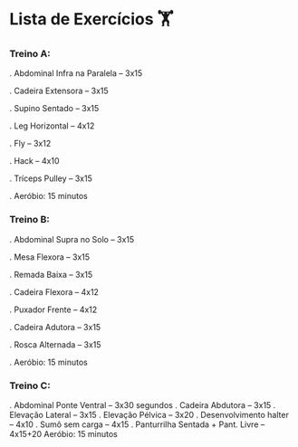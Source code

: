 # Lista de Exercícios :weight_lifting:

### Treino A:

. Abdominal Infra na Paralela – 3x15

. Cadeira Extensora – 3x15

. Supino Sentado – 3x15

. Leg Horizontal – 4x12

. Fly – 3x12

. Hack – 4x10

. Tríceps Pulley – 3x15

. Aeróbio: 15 minutos

### Treino B:

. Abdominal Supra no Solo – 3x15

. Mesa Flexora – 3x15

. Remada Baixa – 3x15

. Cadeira Flexora – 4x12

. Puxador Frente – 4x12

. Cadeira Adutora – 3x15

. Rosca Alternada – 3x15

. Aeróbio: 15 minutos

### Treino C:

. Abdominal Ponte Ventral – 3x30 segundos
. Cadeira Abdutora – 3x15
. Elevação Lateral – 3x15
.  Elevação Pélvica – 3x20
. Desenvolvimento halter – 4x10
. Sumô sem carga – 4x15
. Panturrilha Sentada + Pant. Livre – 4x15+20
Aeróbio: 15 minutos


